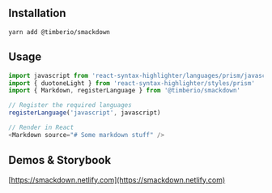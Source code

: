 ## Installation

`yarn add @timberio/smackdown`

## Usage

```javascript
import javascript from 'react-syntax-highlighter/languages/prism/javascript'
import { duotoneLight } from 'react-syntax-highlighter/styles/prism'
import { Markdown, registerLanguage } from '@timberio/smackdown'

// Register the required languages
registerLanguage('javascript', javascript)

// Render in React
<Markdown source="# Some markdown stuff" />
```

## Demos & Storybook
[https://smackdown.netlify.com](https://smackdown.netlify.com)